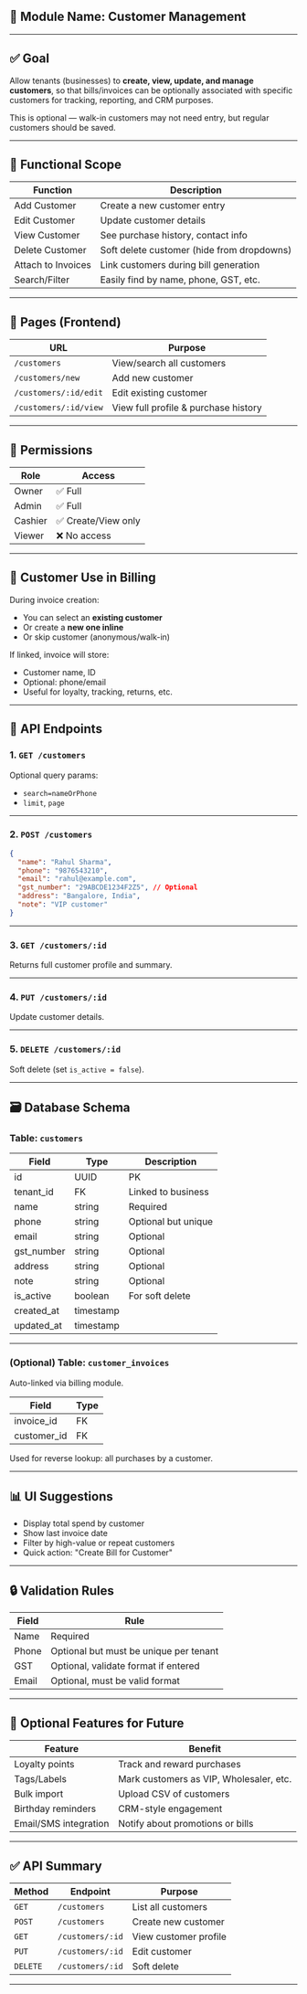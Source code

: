 ## 👤 Module Name: **Customer Management**

---

## ✅ Goal

Allow tenants (businesses) to **create, view, update, and manage customers**, so that bills/invoices can be optionally associated with specific customers for tracking, reporting, and CRM purposes.

This is optional — walk-in customers may not need entry, but regular customers should be saved.

---

## 🧭 Functional Scope

| Function           | Description                                |
| ------------------ | ------------------------------------------ |
| Add Customer       | Create a new customer entry                |
| Edit Customer      | Update customer details                    |
| View Customer      | See purchase history, contact info         |
| Delete Customer    | Soft delete customer (hide from dropdowns) |
| Attach to Invoices | Link customers during bill generation      |
| Search/Filter      | Easily find by name, phone, GST, etc.      |

---

## 🧱 Pages (Frontend)

| URL                   | Purpose                              |
| --------------------- | ------------------------------------ |
| `/customers`          | View/search all customers            |
| `/customers/new`      | Add new customer                     |
| `/customers/:id/edit` | Edit existing customer               |
| `/customers/:id/view` | View full profile & purchase history |

---

## 🔐 Permissions

| Role    | Access              |
| ------- | ------------------- |
| Owner   | ✅ Full             |
| Admin   | ✅ Full             |
| Cashier | ✅ Create/View only |
| Viewer  | ❌ No access        |

---

## 🧪 Customer Use in Billing

During invoice creation:

- You can select an **existing customer**
- Or create a **new one inline**
- Or skip customer (anonymous/walk-in)

If linked, invoice will store:

- Customer name, ID
- Optional: phone/email
- Useful for loyalty, tracking, returns, etc.

---

## 📄 API Endpoints

### 1. `GET /customers`

Optional query params:

- `search=nameOrPhone`
- `limit`, `page`

---

### 2. `POST /customers`

```json
{
  "name": "Rahul Sharma",
  "phone": "9876543210",
  "email": "rahul@example.com",
  "gst_number": "29ABCDE1234F2Z5", // Optional
  "address": "Bangalore, India",
  "note": "VIP customer"
}
```

---

### 3. `GET /customers/:id`

Returns full customer profile and summary.

---

### 4. `PUT /customers/:id`

Update customer details.

---

### 5. `DELETE /customers/:id`

Soft delete (set `is_active = false`).

---

## 🗃️ Database Schema

### Table: `customers`

| Field      | Type      | Description         |
| ---------- | --------- | ------------------- |
| id         | UUID      | PK                  |
| tenant_id  | FK        | Linked to business  |
| name       | string    | Required            |
| phone      | string    | Optional but unique |
| email      | string    | Optional            |
| gst_number | string    | Optional            |
| address    | string    | Optional            |
| note       | string    | Optional            |
| is_active  | boolean   | For soft delete     |
| created_at | timestamp |                     |
| updated_at | timestamp |                     |

---

### (Optional) Table: `customer_invoices`

Auto-linked via billing module.

| Field       | Type |
| ----------- | ---- |
| invoice_id  | FK   |
| customer_id | FK   |

Used for reverse lookup: all purchases by a customer.

---

## 📊 UI Suggestions

- Display total spend by customer
- Show last invoice date
- Filter by high-value or repeat customers
- Quick action: "Create Bill for Customer"

---

## 🔒 Validation Rules

| Field | Rule                                   |
| ----- | -------------------------------------- |
| Name  | Required                               |
| Phone | Optional but must be unique per tenant |
| GST   | Optional, validate format if entered   |
| Email | Optional, must be valid format         |

---

## 🧩 Optional Features for Future

| Feature               | Benefit                                 |
| --------------------- | --------------------------------------- |
| Loyalty points        | Track and reward purchases              |
| Tags/Labels           | Mark customers as VIP, Wholesaler, etc. |
| Bulk import           | Upload CSV of customers                 |
| Birthday reminders    | CRM-style engagement                    |
| Email/SMS integration | Notify about promotions or bills        |

---

## ✅ API Summary

| Method   | Endpoint         | Purpose               |
| -------- | ---------------- | --------------------- |
| `GET`    | `/customers`     | List all customers    |
| `POST`   | `/customers`     | Create new customer   |
| `GET`    | `/customers/:id` | View customer profile |
| `PUT`    | `/customers/:id` | Edit customer         |
| `DELETE` | `/customers/:id` | Soft delete           |

---
